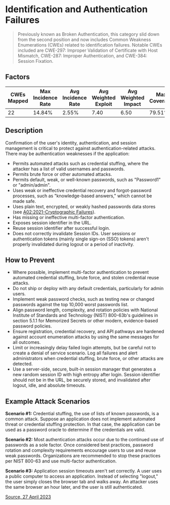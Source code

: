 # Identification and Authentication Failures
> Previously known as Broken Authentication, this category slid down from the second position and now includes Common Weakness Enumerations (CWEs) related to identification failures. Notable CWEs included are CWE-297: Improper Validation of Certificate with Host Mismatch, CWE-287: Improper Authentication, and CWE-384: Session Fixation.

## Factors
| CWEs Mapped |	Max Incidence Rate |	Avg Incidence Rate |	Avg Weighted Exploit |	Avg Weighted Impact |	Max Coverage |	Avg Coverage |	Total Occurrences |	Total CVEs |
|-------------|--------------------|--------------------|----------------------|---------------------|--------------|--------------|-------------------|------------|
|     22      |        14.84%      |        2.55%       |          7.40        |          6.50       |    79.51%    |    45.72%    |      132,195      |    3,897   |

## Description
Confirmation of the user's identity, authentication, and session management is critical to protect against authentication-related attacks. There may be authentication weaknesses if the application:

* Permits automated attacks such as credential stuffing, where the attacker has a list of valid usernames and passwords.
* Permits brute force or other automated attacks.
* Permits default, weak, or well-known passwords, such as "Password1" or "admin/admin".
* Uses weak or ineffective credential recovery and forgot-password processes, such as "knowledge-based answers," which cannot be made safe.
* Uses plain text, encrypted, or weakly hashed passwords data stores (see [A02:2021-Cryptographic Failures](https://owasp.org/Top10/A02_2021-Cryptographic_Failures/)).
* Has missing or ineffective multi-factor authentication.
* Exposes session identifier in the URL.
* Reuse session identifier after successful login.
* Does not correctly invalidate Session IDs. User sessions or authentication tokens (mainly single sign-on (SSO) tokens) aren't properly invalidated during logout or a period of inactivity.

## How to Prevent
* Where possible, implement multi-factor authentication to prevent automated credential stuffing, brute force, and stolen credential reuse attacks.
* Do not ship or deploy with any default credentials, particularly for admin users.
* Implement weak password checks, such as testing new or changed passwords against the top 10,000 worst passwords list.
* Align password length, complexity, and rotation policies with National Institute of Standards and Technology (NIST) 800-63b's guidelines in section 5.1.1 for Memorized Secrets or other modern, evidence-based password policies.
* Ensure registration, credential recovery, and API pathways are hardened against account enumeration attacks by using the same messages for all outcomes.
* Limit or increasingly delay failed login attempts, but be careful not to create a denial of service scenario. Log all failures and alert administrators when credential stuffing, brute force, or other attacks are detected.
* Use a server-side, secure, built-in session manager that generates a new random session ID with high entropy after login. Session identifier should not be in the URL, be securely stored, and invalidated after logout, idle, and absolute timeouts.

## Example Attack Scenarios
**Scenario #1:** Credential stuffing, the use of lists of known passwords, is a common attack. Suppose an application does not implement automated threat or credential stuffing protection. In that case, the application can be used as a password oracle to determine if the credentials are valid.

**Scenario #2:** Most authentication attacks occur due to the continued use of passwords as a sole factor. Once considered best practices, password rotation and complexity requirements encourage users to use and reuse weak passwords. Organizations are recommended to stop these practices per NIST 800-63 and use multi-factor authentication.

**Scenario #3:** Application session timeouts aren't set correctly. A user uses a public computer to access an application. Instead of selecting "logout," the user simply closes the browser tab and walks away. An attacker uses the same browser an hour later, and the user is still authenticated.

[Source, 27 April 2023](https://owasp.org/Top10/A07_2021-Identification_and_Authentication_Failures/)
